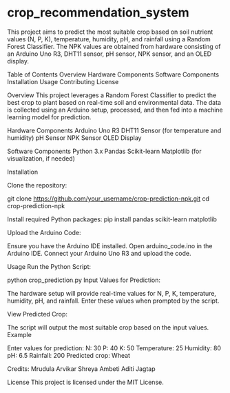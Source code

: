 # crop_recommendation_system

This project aims to predict the most suitable crop based on soil nutrient values (N, P, K), temperature, humidity, pH, and rainfall using a Random Forest Classifier. The NPK values are obtained from hardware consisting of an Arduino Uno R3, DHT11 sensor, pH sensor, NPK sensor, and an OLED display.

Table of Contents
Overview
Hardware Components
Software Components
Installation
Usage
Contributing
License


Overview
This project leverages a Random Forest Classifier to predict the best crop to plant based on real-time soil and environmental data. The data is collected using an Arduino setup, processed, and then fed into a machine learning model for prediction.

Hardware Components
Arduino Uno R3
DHT11 Sensor (for temperature and humidity)
pH Sensor
NPK Sensor
OLED Display


Software Components
Python 3.x
Pandas
Scikit-learn
Matplotlib (for visualization, if needed)


Installation

Clone the repository:

git clone https://github.com/your_username/crop-prediction-npk.git
cd crop-prediction-npk

Install required Python packages:
pip install pandas scikit-learn matplotlib

Upload the Arduino Code:

Ensure you have the Arduino IDE installed.
Open arduino_code.ino  in the Arduino IDE.
Connect your Arduino Uno R3 and upload the code.


Usage
Run the Python Script:

python crop_prediction.py
Input Values for Prediction:

The hardware setup will provide real-time values for N, P, K, temperature, humidity, pH, and rainfall.
Enter these values when prompted by the script.

View Predicted Crop:

The script will output the most suitable crop based on the input values.
Example

Enter values for prediction:
N: 30
P: 40
K: 50
Temperature: 25
Humidity: 80
pH: 6.5
Rainfall: 200
Predicted crop: Wheat

Credits:
 Mrudula Arvikar
 Shreya Ambeti
 Aditi Jagtap
 
License
This project is licensed under the MIT License.

